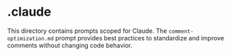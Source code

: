 # .claude

This directory contains prompts scoped for Claude. The `comment-optimization.md` prompt provides best practices to standardize and improve comments without changing code behavior.
